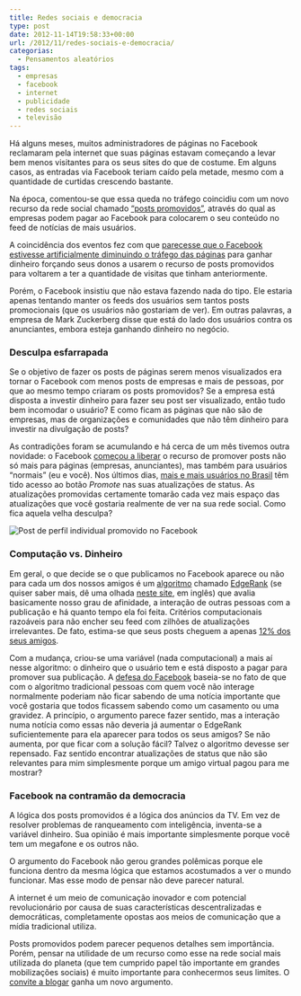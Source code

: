 ```yaml
---
title: Redes sociais e democracia
type: post
date: 2012-11-14T19:58:33+00:00
url: /2012/11/redes-sociais-e-democracia/
categorias:
  - Pensamentos aleatórios
tags:
  - empresas
  - facebook
  - internet
  - publicidade
  - redes sociais
  - televisão
---
```


Há alguns meses, muitos administradores de páginas no Facebook reclamaram pela internet que suas páginas estavam começando a levar bem menos visitantes para os seus sites do que de costume. Em alguns casos, as entradas via Facebook teriam caído pela metade, mesmo com a quantidade de curtidas crescendo bastante.

Na época, comentou-se que essa queda no tráfego coincidiu com um novo recurso da rede social chamado [“posts promovidos”][1], através do qual as empresas podem pagar ao Facebook para colocarem o seu conteúdo no feed de notícias de mais usuários.

A coincidência dos eventos fez com que [parecesse que o Facebook estivesse artificialmente diminuindo o tráfego das páginas][2] para ganhar dinheiro forçando seus donos a usarem o recurso de posts promovidos para voltarem a ter a quantidade de visitas que tinham anteriormente.

Porém, o Facebook insistiu que não estava fazendo nada do tipo. Ele estaria apenas tentando manter os feeds dos usuários sem tantos posts promocionais (que os usuários não gostariam de ver). Em outras palavras, a empresa de Mark Zuckerberg disse que está do lado dos usuários contra os anunciantes, embora esteja ganhando dinheiro no negócio.

### Desculpa esfarrapada

Se o objetivo de fazer os posts de páginas serem menos visualizados era tornar o Facebook com menos posts de empresas e mais de pessoas, por que ao mesmo tempo criaram os posts promovidos? Se a empresa está disposta a investir dinheiro para fazer seu post ser visualizado, então tudo bem incomodar o usuário? E como ficam as páginas que não são de empresas, mas de organizações e comunidades que não têm dinheiro para investir na divulgação de posts?

As contradições foram se acumulando e há cerca de um mês tivemos outra novidade: o Facebook [começou a liberar][3] o recurso de promover posts não só mais para páginas (empresas, anunciantes), mas também para usuários “normais” (eu e você). Nos últimos dias, [mais e mais usuários no Brasil][4] têm tido acesso ao botão _Promote_ nas suas atualizações de status. As atualizações promovidas certamente tomarão cada vez mais espaço das atualizações que você gostaria realmente de ver na sua rede social. Como fica aquela velha desculpa?

![Post de perfil individual promovido no Facebook](/wp-content/uploads/2012/11/facebook_promoted_post.jpg.CROP_.article568-large.jpg)

### Computação vs. Dinheiro

Em geral, o que decide se o que publicamos no Facebook aparece ou não para cada um dos nossos amigos é um [algoritmo][6] chamado [EdgeRank][7] (se quiser saber mais, dê uma olhada [neste site][8], em inglês) que avalia basicamente nosso grau de afinidade, a interação de outras pessoas com a publicação e há quanto tempo ela foi feita. Critérios computacionais razoáveis para não encher seu feed com zilhões de atualizações irrelevantes. De fato, estima-se que seus posts cheguem a apenas [12% dos seus amigos][9].

Com a mudança, criou-se uma variável (nada computacional) a mais aí nesse algoritmo: o dinheiro que o usuário tem e está disposto a pagar para promover sua publicação. A [defesa do Facebook][10] baseia-se no fato de que com o algoritmo tradicional pessoas com quem você não interage normalmente poderiam não ficar sabendo de uma notícia importante que você gostaria que todos ficassem sabendo como um casamento ou uma gravidez. A princípio, o argumento parece fazer sentido, mas a interação numa notícia como essas não deveria já aumentar o EdgeRank suficientemente para ela aparecer para todos os seus amigos? Se não aumenta, por que ficar com a solução fácil? Talvez o algoritmo devesse ser repensado. Faz sentido encontrar atualizações de status que não são relevantes para mim simplesmente porque um amigo virtual pagou para me mostrar?

### Facebook na contramão da democracia

A lógica dos posts promovidos é a lógica dos anúncios da TV. Em vez de resolver problemas de ranqueamento com inteligência, inventa-se a variável dinheiro. Sua opinião é mais importante simplesmente porque você tem um megafone e os outros não.

O argumento do Facebook não gerou grandes polêmicas porque ele funciona dentro da mesma lógica que estamos acostumados a ver o mundo funcionar. Mas esse modo de pensar não deve parecer natural.

A internet é um meio de comunicação inovador e com potencial revolucionário por causa de suas características descentralizadas e democráticas, completamente opostas aos meios de comunicação que a mídia tradicional utiliza.

Posts promovidos podem parecer pequenos detalhes sem importância. Porém, pensar na utilidade de um recurso como esse na rede social mais utilizada do planeta (que tem cumprido papel tão importante em grandes mobilizações sociais) é muito importante para conhecermos seus limites. O [convite a blogar][11] ganha um novo argumento.

[1]: https://www.facebook.com/help/promote
[2]: http://arstechnica.com/business/2012/11/is-facebook-broken-on-purpose-to-sell-promoted-posts/
[3]: http://www.slate.com/blogs/future_tense/2012/10/03/facebook_promoted_posts_pay_7_to_make_sure_friends_see_your_status_update_.html
[4]: http://rapidinhas.kauekgg.com.br/post/35699387981/promoted-posts-usuarios
[6]: /2006/01/algoritmos-o-que-e-um-algoritmo/
[7]: http://www.marketingdigitalblog.com/como-funciona-o-edgerank-do-facebook
[8]: http://whatisedgerank.com/
[9]: http://techcrunch.com/2012/02/29/facebook-post-reach-16-friends/
[10]: http://newsroom.fb.com/News/Testing-Promoted-Posts-for-People-in-the-U-S-1c6.aspx
[11]: /2012/10/escreva-um-blog-e-compartilhe-suas-ideias/

